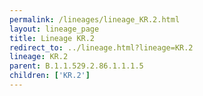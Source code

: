 ```yaml
---
permalink: /lineages/lineage_KR.2.html
layout: lineage_page
title: Lineage KR.2
redirect_to: ../lineage.html?lineage=KR.2
lineage: KR.2
parent: B.1.1.529.2.86.1.1.1.5
children: ['KR.2']
---
```

